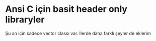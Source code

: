 # Ansi C için basit header only libraryler

Şu an için sadece vector classı var. İlerde daha farklı şeyler de eklerim